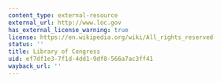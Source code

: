 ```yaml
---
content_type: external-resource
external_url: http://www.loc.gov
has_external_license_warning: true
license: https://en.wikipedia.org/wiki/All_rights_reserved
status: ''
title: Library of Congress
uid: ef7df1e3-7f1d-4dd1-9df8-566a7ac3ff41
wayback_url: ''
---
```

